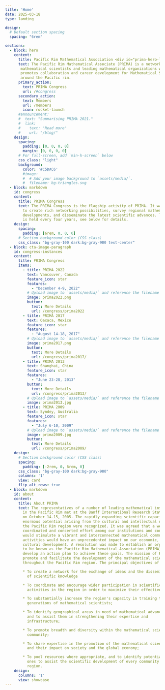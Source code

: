 ```yaml
---
title: 'Home'
date: 2025-03-18
type: landing

design:
  # Default section spacing
  spacing: "6rem"

sections:
  - block: hero
    content:
      title: Pacific Rim Mathematical Association <div id="prima-hero-logo">![](PRIMALogo_0.png)</div> 环太平洋数学协会
      text: The Pacific Rim Mathematical Associate (PRIMA) is a network of
       mathematical scientists and leading mathematical organizations which
       promotes collaboration and career development for Mathematical Scientists
       around the Pacific rim.
      primary_action:
        text: PRIMA Congress
        url: /#congress
      secondary_action:
        text: Members
        url: /members
        icon: rocket-launch
      #announcement:
      #  text: "Summarising PRIMA 2021."
      #  link:
      #    text: "Read more"
      #    url: "/blog/"
    design:
      spacing:
        padding: [0, 0, 0, 0]
        margin: [0, 0, 0, 0]
      # For full-screen, add `min-h-screen` below
      css_class: "light"
      background:
        color: '#C5DAC6'
        #image:
        #  # Add your image background to `assets/media/`.
        #  filename: bg-triangles.svg
  - block: markdown
    id: congress
    content:
      title: PRIMA Congress
      text: The PRIMA Congress is the flagship activity of PRIMA. It was created
        to create rich networking possibilities, survey regional mathematical
        developments, and disseminate the latest scientific advances. The congress
        is held every four years, see below for details.
    design:
      spacing:
        padding: [6rem, 0, 0, 0]
      # Section background color (CSS class)
      css_class: "bg-gray-100 dark:bg-gray-900 text-center"
  - block: cta-image-paragraph
    id: congress-instances
    content:
      title: PRIMA Congress
      items:
        - title: PRIMA 2022
          text: Vancouver, Canada
          feature_icon: star
          features:
            - "December 4-9, 2022"
          # Upload image to `assets/media/` and reference the filename here
          image: prima2022.png
          button:
            text: More Details
            url: /congress/prima2022
        - title: PRIMA 2017
          text: Oaxaca, Mexico
          feature_icon: star
          features:
            - "August 14-18, 2017"
          # Upload image to `assets/media/` and reference the filename here
          image: prima2017.png
          button:
            text: More Details
            url: /congress/prima2017/
        - title: PRIMA 2013
          text: Shanghai, China
          feature_icon: star
          features:
            - "June 23-28, 2013"
          button:
            text: More Details
            url: /congress/prima2013/
          # Upload image to `assets/media/` and reference the filename here
          image: prima2013.jpg
        - title: PRIMA 2009
          text: Syndey, Australia
          feature_icon: star
          features:
            - "July 6-10, 2009"
          # Upload image to `assets/media/` and reference the filename here
          image: prima2009.jpg
          button:
            text: More Details
            url: /congress/prima2009/
    design:
      # Section background color (CSS class)
      spacing:
        padding: [-2rem, 0, 6rem, 0]
      css_class: "bg-gray-100 dark:bg-gray-900"
      columns: '1'
      view: card
      flip_alt_rows: true
  - block: markdown
    id: about
    content:
      title: About PRIMA
      text: The representatives of a number of leading mathematical institutions
        in the Pacific Rim met at the Banff International Research Station, Canada
        on October 14-15, 2005. The rapidly expanding scientific capacity and the
        enormous potential arising from the cultural and intellectual diversity of
        the Pacific Rim region were recognized. It was agreed that a well
        coordinated and concerted effort among our institutions and countries
        would stimulate a vibrant and interconnected mathematical community whose
        activities would have an unprecedented impact on our economic, social and
        cultural development. A resolution was made to establish an organization,
        to be known as the Pacific Rim Mathematical Association (PRIMA), and to
        develop an action plan to achieve these goals. The mission of PRIMA is to
        promote and facilitate the development of the mathematical sciences
        throughout the Pacific Rim region. The principal objectives of PRIMA are

        * To create a network for the exchange of ideas and the dissemination
          of scientific knowledge

        * To coordinate and encourage wider participation in scientific
          activities in the region in order to maximize their effectiveness;

        * To substantially increase the region's capacity in training the next
          generations of mathematical scientists;

        * To identify geographical areas in need of mathematical advancement
          and to assist them in strengthening their expertise and
          infrastructure;

        * To promote breadth and diversity within the mathematical sciences
          community;

        * To share expertise in the promotion of the mathematical sciences,
          and their impact on society and the global economy;

        * To pool resources where appropriate, and to identify potential new
          ones to assist the scientific development of every community in our
          region.
    design:
      columns: '1'
      view: showcase
---
```

